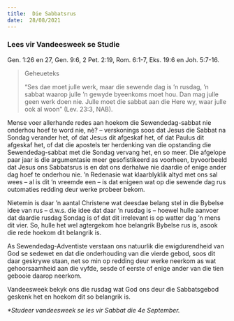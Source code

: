 ```yaml
---
title:  Die Sabbatsrus
date:  28/08/2021
---
```


### Lees vir Vandeesweek se Studie
Gen. 1:26 en 27, Gen. 9:6, 2 Pet. 2:19, Rom. 6:1-7, Eks. 19:6 en Joh. 5:7-16.

> <p>Geheueteks</p>
>  “Ses dae moet julle werk, maar die sewende dag is ’n rusdag, ’n sabbat waarop julle ’n gewyde byeenkoms moet hou. Dan mag julle geen werk doen nie. Julle moet die sabbat aan die Here wy, waar julle ook al woon” (Lev. 23:3, NAB).

Mense voer allerhande redes aan hoekom die Sewendedag-sabbat nie onderhou hoef te word nie, nè? – verskonings soos dat Jesus die Sabbat na Sondag verander het, of dat Jesus dit afgeskaf het, of dat Paulus dit afgeskaf het, of dat die apostels ter herdenking van die opstanding die Sewendedag-sabbat met die Sondag vervang het, en so meer. Die afgelope paar jaar is die argumentasie meer gesofistikeerd as voorheen, byvoorbeeld dat Jesus ons Sabbatsrus is en dat ons derhalwe nie daardie of enige ander dag hoef te onderhou nie. ’n Redenasie wat klaarblyklik altyd met ons sal wees – al is dit ’n vreemde een – is dat enigeen wat op die sewende dag rus outomaties redding deur werke probeer bekom.

Nietemin is daar ’n aantal Christene wat deesdae belang stel in die Bybelse idee van rus – d.w.s. die idee dat daar ’n rusdag is – hoewel hulle aanvoer dat daardie rusdag Sondag is of dat dit irrelevant is op watter dag ’n mens dit vier. So, hulle het wel agtergekom hoe belangrik Bybelse rus is, asook die rede hoekom dit belangrik is.

As Sewendedag-Adventiste verstaan ons natuurlik die ewigdurendheid van God se sedewet en dat die onderhouding van die vierde gebod, soos dit daar geskrywe staan, net so min op redding deur werke neerkom as wat gehoorsaamheid aan die vyfde, sesde of eerste of enige ander van die tien gebooie daarop neerkom.

Vandeesweek bekyk ons die rusdag wat God ons deur die Sabbatsgebod geskenk het en hoekom dit so belangrik is.

_*Studeer vandeesweek se les vir Sabbat die 4e September._